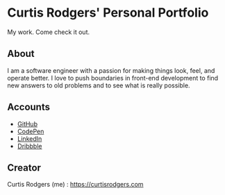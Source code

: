 # Curtis Rodgers' Personal Portfolio

My work. Come check it out.

## About

I am a software engineer with a passion for making things look, feel, and operate better. I love to push boundaries in front-end development to find new answers to old problems and to see what is really possible.

## Accounts

- [GitHub](https://github.com/C-Rodg)
- [CodePen](https://codepen.io/crodg/)
- [LinkedIn](https://www.linkedin.com/in/crodg/)
- [Dribbble](https://dribbble.com/Kobaine)

## Creator

Curtis Rodgers (me) : https://curtisrodgers.com
